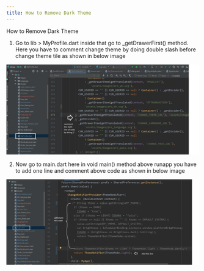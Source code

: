 ```yaml
---
title: How to Remove Dark Theme
---
```


How to Remove Dark Theme

1. Go to lib > MyProfile.dart inside that go to _getDrawerFirst() method. Here you have to comment change theme by doing double slash before change theme tile as shown in below image

![eShop](/img/theme1.png)

2. Now go to main.dart here in void main() method above runapp you have to add one line and comment above code as shown in below image

![eShop](/img/theme2.png) 
